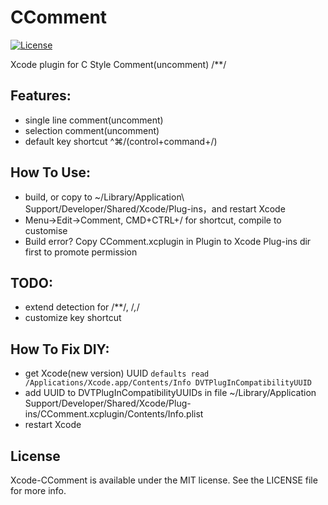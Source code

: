 CComment
========
[![License](https://img.shields.io/badge/license-MIT-blue.svg)](https://github.com/flexih/Xcode-CComment/blob/master/LICENSE)

Xcode plugin for C Style Comment(uncomment) /**/

Features:
---------
- single line comment(uncomment)
- selection comment(uncomment)
- default key shortcut ^⌘/(control+command+/)

How To Use:
-----------
- build, or copy to ~/Library/Application\ Support/Developer/Shared/Xcode/Plug-ins，and restart Xcode
- Menu->Edit->Comment, CMD+CTRL+/ for shortcut, compile to customise
- Build error? Copy CComment.xcplugin in Plugin to Xcode Plug-ins dir first to promote permission

TODO:
-----
- extend detection for /**/, /*,*/
- customize key shortcut

How To Fix DIY:
-----------
-  get Xcode(new version) UUID
   `defaults read /Applications/Xcode.app/Contents/Info DVTPlugInCompatibilityUUID`   
- add UUID to DVTPlugInCompatibilityUUIDs in file
  ~/Library/Application Support/Developer/Shared/Xcode/Plug-ins/CComment.xcplugin/Contents/Info.plist
- restart Xcode

License
-------

Xcode-CComment is available under the MIT license. See the LICENSE file for more info.
